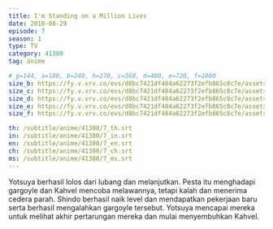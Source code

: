 ```yaml
---
title: I'm Standing on a Million Lives
date: 2010-08-29
episode: 7
season: 1
type: TV
category: 41380
tag: anime

# g=144, a=180, b=240, h=270, c=360, d=480, e=720, f=1080
size_b: https://fy.v.vrv.co/evs/d8bc7421df484a62273f2efb865c8c7e/assets/fc8e22e6e5d2023414d66ec021ae31d0_3892907.mp4
size_c: https://fy.v.vrv.co/evs/d8bc7421df484a62273f2efb865c8c7e/assets/fc8e22e6e5d2023414d66ec021ae31d0_3892906.mp4
size_d: https://fy.v.vrv.co/evs/d8bc7421df484a62273f2efb865c8c7e/assets/fc8e22e6e5d2023414d66ec021ae31d0_3892908.mp4
size_e: https://fy.v.vrv.co/evs/d8bc7421df484a62273f2efb865c8c7e/assets/fc8e22e6e5d2023414d66ec021ae31d0_3892909.mp4
size_f: https://fy.v.vrv.co/evs/d8bc7421df484a62273f2efb865c8c7e/assets/fc8e22e6e5d2023414d66ec021ae31d0_3892910.mp4

th: /subtitle/anime/41380/7_th.srt
in: /subtitle/anime/41380/7_in.srt
en: /subtitle/anime/41380/7_en.srt
ch: /subtitle/anime/41380/7_ch.srt
ms: /subtitle/anime/41380/7_ms.srt
---
```

Yotsuya berhasil lolos dari lubang dan melanjutkan. Pesta itu menghadapi gargoyle dan Kahvel mencoba melawannya, tetapi kalah dan menerima cedera parah. Shindo berhasil naik level dan mendapatkan pekerjaan baru serta berhasil mengalahkan gargoyle tersebut. Yotsuya mencapai mereka untuk melihat akhir pertarungan mereka dan mulai menyembuhkan Kahvel.
